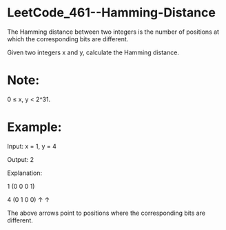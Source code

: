 # LeetCode_461--Hamming-Distance

The Hamming distance between two integers is the number of positions at which the corresponding bits are different.

Given two integers x and y, calculate the Hamming distance.

# Note:

0 ≤ x, y < 2^31.

# Example:

Input: x = 1, y = 4

Output: 2

Explanation:

1   (0 0 0 1)

4   (0 1 0 0)
       ↑   ↑

The above arrows point to positions where the corresponding bits are different.
